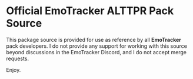 # Official EmoTracker ALTTPR Pack Source

This package source is provided for use as reference by all **EmoTracker** pack developers. I do not provide any support for working with this source beyond discussions in the EmoTracker Discord, and I do not accept merge requests.

Enjoy.
